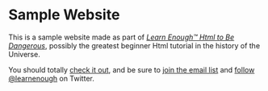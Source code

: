# Sample Website

This is a sample website made as part of [*Learn Enough™ Html to Be
Dangerous*](https://www.learnenough.com/html-tutorial), possibly the greatest
beginner Html tutorial in the history of the Universe.

You should totally [check it out](https://www.learnenough.com/html-tutorial), and be sure to [join the email list](https://www.learnenough.com/#email_list) and [follow @learnenough](http://twitter.com/learnenough) on Twitter.
